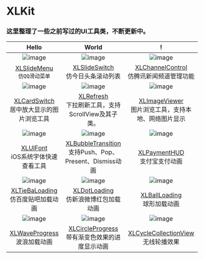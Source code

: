 # XLKit

### 这里整理了一些之前写过的UI工具类，不断更新中。

|Hello|World|!|
|:---:|:---:|:---:|
|![image](https://github.com/mengxianliang/XLSlideMenu/raw/master/GIF/1.gif)|![image](https://github.com/mengxianliang/XLSlideSwitch/raw/master/GIF/1-1.gif)|![image](https://github.com/mengxianliang/XLChannelControl/raw/master/GIF/3.gif)|
|[XLSlideMenu](https://github.com/mengxianliang/XLSlideMenu)<br>`仿QQ滑动菜单`|[XLSlideSwitch](https://github.com/mengxianliang/XLSlideSwitch)<br>仿今日头条滚动列表|[XLChannelControl](https://github.com/mengxianliang/XLChannelControl)<br>仿腾讯新闻频道管理功能|
|![image](https://github.com/mengxianliang/XLCardSwitch/raw/master/1.gif)|![image](https://github.com/mengxianliang/XLRefresh/raw/master/GIF/2.gif)|![image](https://github.com/mengxianliang/XLImageViewer/raw/master/GIF/2-1.gif)|
|[XLCardSwitch](https://github.com/mengxianliang/XLCardSwitch)<br>居中放大显示的图片浏览工具|[XLRefresh](https://github.com/mengxianliang/XLRefresh)<br>下拉刷新工具，支持ScrollView及其子类。|[XLImageViewer](https://github.com/mengxianliang/XLImageViewer)<br>图片浏览工具，支持本地、网络图片显示|
|![image](https://github.com/mengxianliang/XLUIFont/raw/master/GIF/1.gif)|![image](https://github.com/mengxianliang/XLBubbleTransition/raw/master/GIF/1.gif)|![image](https://github.com/mengxianliang/XLPaymentHUD/raw/master/GIF/1.gif)|
|[XLUIFont](https://github.com/mengxianliang/XLUIFont)<br>iOS系统字体快速查看工具|[XLBubbleTransition](https://github.com/mengxianliang/XLBubbleTransition)<br>支持Push、Pop、Present、Dismiss动画|[XLPaymentHUD](https://github.com/mengxianliang/XLPaymentHUD)<br>支付宝支付动画|
|![image](https://github.com/mengxianliang/XLTieBaLoading/raw/master/Image/1.gif)|![image](https://github.com/mengxianliang/XLDotLoading/raw/master/1.gif)|![image](https://github.com/mengxianliang/XLBallLoading/raw/master/GIF/1.gif)|
|[XLTieBaLoading](https://github.com/mengxianliang/XLTieBaLoading)<br>仿百度贴吧加载动画|[XLDotLoading](https://github.com/mengxianliang/XLDotLoading)<br>仿新浪微博红包加载动画|[XLBallLoading](https://github.com/mengxianliang/XLBallLoading)<br>球形加载动画|
|![image](https://github.com/mengxianliang/XLWaveProgress/raw/master/GIF/1.gif)|![image](https://github.com/mengxianliang/XLCircleProgress/raw/master/1.gif)|![image](https://github.com/mengxianliang/XLCycleCollectionView/raw/master/Gif/1.gif)|
|[XLWaveProgress](https://github.com/mengxianliang/XLWaveProgress)<br>波浪加载动画|[XLCircleProgress](https://github.com/mengxianliang/XLCircleProgress)<br>带有渐变色效果的进度显示动画|[XLCycleCollectionView](https://github.com/mengxianliang/XLCycleCollectionView)<br>无线轮播效果|
